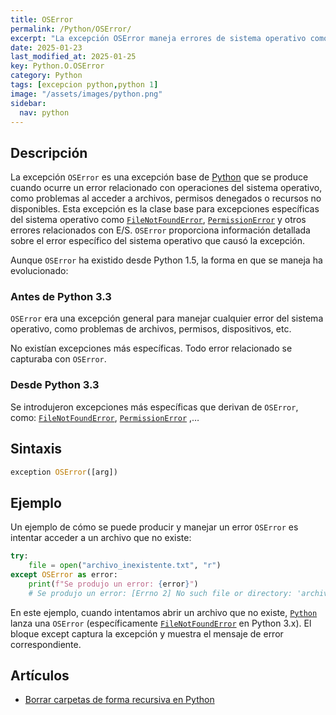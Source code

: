 ```yaml
---
title: OSError
permalink: /Python/OSError/
excerpt: "La excepción OSError maneja errores de sistema operativo como archivos no encontrados y permisos denegados."
date: 2025-01-23
last_modified_at: 2025-01-25
key: Python.O.OSError
category: Python
tags: [excepcion python,python 1]
image: "/assets/images/python.png"
sidebar:
  nav: python
---
```


## Descripción


La excepción `OSError` es una excepción base de [Python](https://www.manualweb.net/python/) que se produce cuando ocurre un error relacionado con operaciones del sistema operativo, como problemas al acceder a archivos, permisos denegados o recursos no disponibles. Esta excepción es la clase base para excepciones específicas del sistema operativo como [`FileNotFoundError`](https://www.w3api.com/Python/FileNotFoundError/), [`PermissionError`](https://www.w3api.com/Python/PermissionError/) y otros errores relacionados con E/S. `OSError` proporciona información detallada sobre el error específico del sistema operativo que causó la excepción.


Aunque `OSError` ha existido desde Python 1.5, la forma en que se maneja ha evolucionado:


### **Antes de Python 3.3**


`OSError` era una excepción general para manejar cualquier error del sistema operativo, como problemas de archivos, permisos, dispositivos, etc.


No existían excepciones más específicas. Todo error relacionado se capturaba con `OSError`.


### **Desde Python 3.3**


Se introdujeron excepciones más específicas que derivan de `OSError`, como: [`FileNotFoundError`](https://www.w3api.com/Python/FileNotFoundError/), [`PermissionError`](https://www.w3api.com/Python/PermissionError/) ,…


## Sintaxis


```python
exception OSError([arg])
```


## Ejemplo


Un ejemplo de cómo se puede producir y manejar un error `OSError` es intentar acceder a un archivo que no existe:


```python
try:
    file = open("archivo_inexistente.txt", "r")
except OSError as error:
    print(f"Se produjo un error: {error}")
    # Se produjo un error: [Errno 2] No such file or directory: 'archivo_inexistente.txt'
```


En este ejemplo, cuando intentamos abrir un archivo que no existe, [`Python`](https://www.manualweb.net/python/) lanza una `OSError` (específicamente [`FileNotFoundError`](https://www.w3api.com/Python/FileNotFoundError/) en Python 3.x). El bloque except captura la excepción y muestra el mensaje de error correspondiente.


## Artículos

- [Borrar carpetas de forma recursiva en Python](https://lineadecodigo.com/python/borrar-carpetas-de-forma-recursiva-en-python/)
